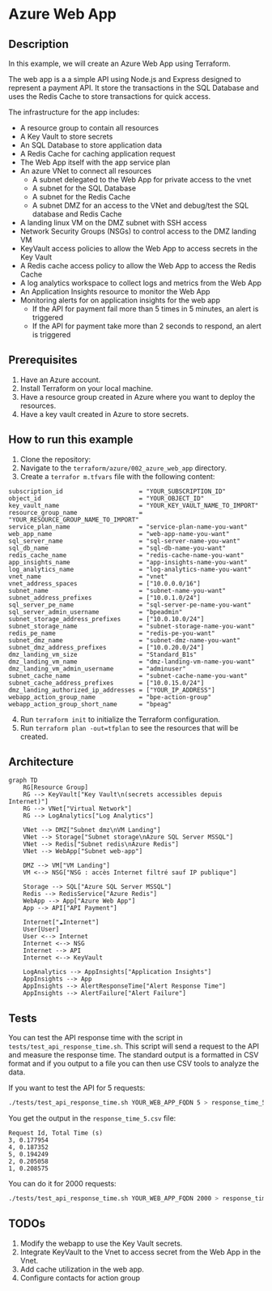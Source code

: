 # Azure Web App

## Description

In this example, we will create an Azure Web App using Terraform.

The web app is a a simple API using Node.js and Express designed to represent a payment API. It store the transactions in the SQL Database and uses the Redis Cache to store transactions for quick access.

The infrastructure for the app includes:

- A resource group to contain all resources
- A Key Vault to store secrets
- An SQL Database to store application data
- A Redis Cache for caching application request
- The Web App itself with the app service plan
- An azure VNet to connect all resources
  - A subnet delegated to the Web App for private access to the vnet
  - A subnet for the SQL Database
  - A subnet for the Redis Cache
  - A subnet DMZ for an access to the VNet and debug/test the SQL database and Redis Cache
- A landing linux VM on the DMZ subnet with SSH access
- Network Security Groups (NSGs) to control access to the DMZ landing VM
- KeyVault access policies to allow the Web App to access secrets in the Key Vault
- A Redis cache access policy to allow the Web App to access the Redis Cache
- A log analytics workspace to collect logs and metrics from the Web App
- An Application Insights resource to monitor the Web App
- Monitoring alerts for on application insights for the web app
  - If the API for payment fail more than 5 times in 5 minutes, an alert is triggered
  - If the API for payment take more than 2 seconds to respond, an alert is triggered

## Prerequisites

1. Have an Azure account.
2. Install Terraform on your local machine.
3. Have a resource group created in Azure where you want to deploy the resources.
4. Have a key vault created in Azure to store secrets.

## How to run this example

1. Clone the repository:
2. Navigate to the `terraform/azure/002_azure_web_app` directory.
3. Create a `terrafor m.tfvars` file with the following content:

```hcl
subscription_id                     = "YOUR_SUBSCRIPTION_ID"
object_id                           = "YOUR_OBJECT_ID"
key_vault_name                      = "YOUR_KEY_VAULT_NAME_TO_IMPORT"
resource_group_name                 = "YOUR_RESOURCE_GROUP_NAME_TO_IMPORT"
service_plan_name                   = "service-plan-name-you-want"
web_app_name                        = "web-app-name-you-want"
sql_server_name                     = "sql-server-name-you-want"
sql_db_name                         = "sql-db-name-you-want"
redis_cache_name                    = "redis-cache-name-you-want"
app_insights_name                   = "app-insights-name-you-want"
log_analytics_name                  = "log-analytics-name-you-want"
vnet_name                           = "vnet"
vnet_address_spaces                 = ["10.0.0.0/16"]
subnet_name                         = "subnet-name-you-want"
subnet_address_prefixes             = ["10.0.1.0/24"]
sql_server_pe_name                  = "sql-server-pe-name-you-want"
sql_server_admin_username           = "bpeadmin"
subnet_storage_address_prefixes     = ["10.0.10.0/24"]
subnet_storage_name                 = "subnet-storage-name-you-want"
redis_pe_name                       = "redis-pe-you-want"
subnet_dmz_name                     = "subnet-dmz-name-you-want"
subnet_dmz_address_prefixes         = ["10.0.20.0/24"]
dmz_landing_vm_size                 = "Standard_B1s"
dmz_landing_vm_name                 = "dmz-landing-vm-name-you-want"
dmz_landing_vm_admin_username       = "adminuser"
subnet_cache_name                   = "subnet-cache-name-you-want"
subnet_cache_address_prefixes       = ["10.0.15.0/24"]
dmz_landing_authorized_ip_addresses = ["YOUR_IP_ADDRESS"]
webapp_action_group_name            = "bpe-action-group"
webapp_action_group_short_name      = "bpeag"
```

4. Run `terraform init` to initialize the Terraform configuration.
5. Run `terraform plan -out=tfplan` to see the resources that will be created.

## Architecture

```mermaid
graph TD
    RG[Resource Group]
    RG --> KeyVault["Key Vault\n(secrets accessibles depuis Internet)"]
    RG --> VNet["Virtual Network"]
    RG --> LogAnalytics["Log Analytics"]

    VNet --> DMZ["Subnet dmz\nVM Landing"]
    VNet --> Storage["Subnet storage\nAzure SQL Server MSSQL"]
    VNet --> Redis["Subnet redis\nAzure Redis"]
    VNet --> WebApp["Subnet web-app"]

    DMZ --> VM["VM Landing"]
    VM <--> NSG["NSG : accès Internet filtré sauf IP publique"]

    Storage --> SQL["Azure SQL Server MSSQL"]
    Redis --> RedisService["Azure Redis"]
    WebApp --> App["Azure Web App"]
    App --> API["API Payment"]

    Internet["☁️Internet"]
    User[User]
    User <--> Internet
    Internet <--> NSG
    Internet --> API
    Internet <--> KeyVault

    LogAnalytics --> AppInsights["Application Insights"]
    AppInsights --> App
    AppInsights --> AlertResponseTime["Alert Response Time"]
    AppInsights --> AlertFailure["Alert Failure"]
```

## Tests

You can test the API response time with the script in `tests/test_api_response_time.sh`. This script will send a request to the API and measure the response time.
The standard output is a formatted in CSV format and if you output to a file you can then use CSV tools to analyze the data.

If you want to test the API for 5 requests:

```bash
./tests/test_api_response_time.sh YOUR_WEB_APP_FQDN 5 > response_time_5.csv
```

You get the output in the `response_time_5.csv` file:

```csv
Request Id, Total Time (s)
3, 0.177954
4, 0.187352
5, 0.194249
2, 0.205058
1, 0.208575
```

You can do it for 2000 requests:

```bash
./tests/test_api_response_time.sh YOUR_WEB_APP_FQDN 2000 > response_time_2000.csv
```

## TODOs

1. Modify the webapp to use the Key Vault secrets.
2. Integrate KeyVault to the Vnet to access secret from the Web App in the Vnet.
3. Add cache utilization in the web app.
4. Configure contacts for action group
